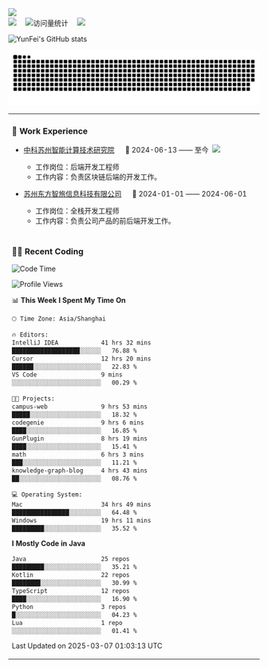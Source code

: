   <!-- dynamic typing effect 动态打字效果 -->
  <div>
    <a href="http://yunfei.plus">
      <img src="https://readme-typing-svg.demolab.com?font=Fira+Code&pause=1000&width=435&lines=console.log(%22Hello%2C%20World%22);祝您今天愉快!&center=true&size=27" />
    </a>
  </div>

  <div>
    <a href="http://yunfei.plus/"><img src="https://img.shields.io/badge/Website-博客-8c36db" /></a>&emsp;
    <!-- visitor -->
    <img src="https://komarev.com/ghpvc/?username=yunfeidog&label=Views&color=orange&style=flat" alt="访问量统计" />&emsp;
    <!-- wakatime -->    
    <a href="https://wakatime.com/@yunfeidog"><img src="https://wakatime.com/badge/user/42d0678c-368b-448b-9a77-5d21c5b55352.svg" /></a>
  </div>

![YunFei's GitHub stats](https://github-readme-stats.vercel.app/api?username=yunfeidog)

![snake](./dist/github-contribution-grid-snake.svg)


<table>

<tr><td>

### 🏢 Work Experience

<img align="right" width="88" src="https://cdn.jsdelivr.net/gh/yunfeidog/yunfeidog/assets/images/yuanze.png" />

- [中科苏州智能计算技术研究院](http://iict.ac.cn/sy) &emsp; 📌 2024-06-13 —— 至今

    - 工作岗位：后端开发工程师
    - 工作内容：负责区块链后端的开发工作。

- [苏州东方智旅信息科技有限公司](http://www.leyoobao.com/) &emsp; 📌 2024-01-01 —— 2024-06-01

    - 工作岗位：全栈开发工程师
    - 工作内容：负责公司产品的前后端开发工作。

</td></tr>

<tr><td>

### 👩‍💻 Recent Coding

<!--START_SECTION:waka-->
![Code Time](http://img.shields.io/badge/Code%20Time-2%2C584%20hrs%2044%20mins-blue)

![Profile Views](http://img.shields.io/badge/Profile%20Views-2-blue)

📊 **This Week I Spent My Time On** 

```text
🕑︎ Time Zone: Asia/Shanghai

🔥 Editors: 
IntelliJ IDEA            41 hrs 32 mins      ███████████████████░░░░░░   76.88 % 
Cursor                   12 hrs 20 mins      ██████░░░░░░░░░░░░░░░░░░░   22.83 % 
VS Code                  9 mins              ░░░░░░░░░░░░░░░░░░░░░░░░░   00.29 % 

🐱‍💻 Projects: 
campus-web               9 hrs 53 mins       █████░░░░░░░░░░░░░░░░░░░░   18.32 % 
codegenie                9 hrs 6 mins        ████░░░░░░░░░░░░░░░░░░░░░   16.85 % 
GunPlugin                8 hrs 19 mins       ████░░░░░░░░░░░░░░░░░░░░░   15.41 % 
math                     6 hrs 3 mins        ███░░░░░░░░░░░░░░░░░░░░░░   11.21 % 
knowledge-graph-blog     4 hrs 43 mins       ██░░░░░░░░░░░░░░░░░░░░░░░   08.76 % 

💻 Operating System: 
Mac                      34 hrs 49 mins      ████████████████░░░░░░░░░   64.48 % 
Windows                  19 hrs 11 mins      █████████░░░░░░░░░░░░░░░░   35.52 % 
```

**I Mostly Code in Java** 

```text
Java                     25 repos            █████████░░░░░░░░░░░░░░░░   35.21 % 
Kotlin                   22 repos            ████████░░░░░░░░░░░░░░░░░   30.99 % 
TypeScript               12 repos            ████░░░░░░░░░░░░░░░░░░░░░   16.90 % 
Python                   3 repos             █░░░░░░░░░░░░░░░░░░░░░░░░   04.23 % 
Lua                      1 repo              ░░░░░░░░░░░░░░░░░░░░░░░░░   01.41 % 
```




 Last Updated on 2025-03-07 01:03:13 UTC
<!--END_SECTION:waka-->

</td></tr>
<table>
